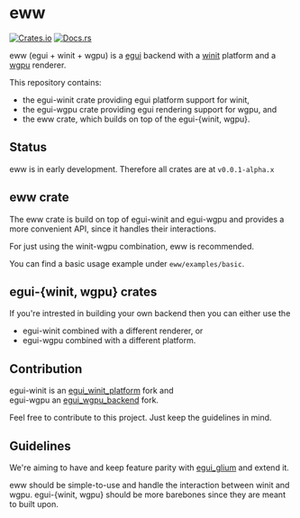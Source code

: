 # eww

[![Crates.io](https://img.shields.io/crates/v/eww.svg)](https://crates.io/crates/eww)
[![Docs.rs](https://docs.rs/eww/badge.svg)](https://docs.rs/eww)

eww (egui + winit + wgpu) is a [egui](https://github.com/emilk/egui) backend with
a [winit](https://github.com/rust-windowing/winit) platform and a [wgpu](https://github.com/gfx-rs/wgpu-rs) renderer.

This repository contains:
- the egui-winit crate providing egui platform support for winit,
- the egui-wgpu crate providing egui rendering support for wgpu, and
- the eww crate, which builds on top of the egui-{winit, wgpu}.

## Status

eww is in early development. Therefore all crates are at `v0.0.1-alpha.x`

## eww crate

The eww crate is build on top of egui-winit and egui-wgpu
  and provides a more convenient API, since it handles their interactions.

For just using the winit-wgpu combination, eww is recommended.

You can find a basic usage example under `eww/examples/basic`.

## egui-{winit, wgpu} crates

If you're intrested in building your own backend then you can either use the
- egui-winit combined with a different renderer, or
- egui-wgpu combined with a different platform.

## Contribution

egui-winit is an [egui\_winit\_platform](https://github.com/hasenbanck/egui_winit_platform) fork and  
egui-wgpu an [egui\_wgpu\_backend](https://github.com/hasenbanck/egui_wgpu_backend) fork.

Feel free to contribute to this project. Just keep the guidelines in mind.

## Guidelines

We're aiming to have and keep feature parity
with [egui\_glium](https://github.com/emilk/egui/tree/master/egui_glium) and extend it.

eww should be simple-to-use and handle the interaction between winit and wgpu.
egui-{winit, wgpu} should be more barebones since they are meant to built upon.

